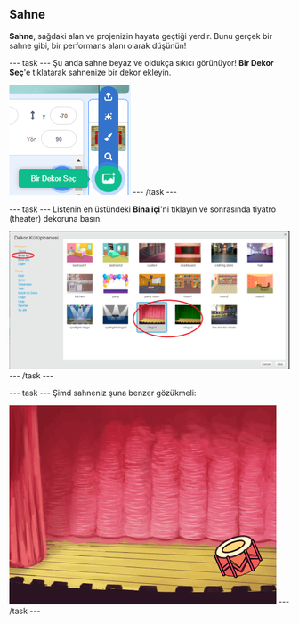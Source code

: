 ## Sahne

**Sahne**, sağdaki alan ve projenizin hayata geçtiği yerdir. Bunu gerçek bir sahne gibi, bir performans alanı olarak düşünün!

\--- task \--- Şu anda sahne beyaz ve oldukça sıkıcı görünüyor! **Bir Dekor Seç**'e tıklatarak sahnenize bir dekor ekleyin.

![ekran görüntüsü](images/band-stage-choose.png) \--- /task \---

\--- task \--- Listenin en üstündeki **Bina içi**'ni tıklayın ve sonrasında tiyatro (theater) dekoruna basın.

![ekran görüntüsü](images/band-backdrop.png) \--- /task \---

\--- task \--- Şimd sahneniz şuna benzer gözükmeli:

![ekran görüntüsü](images/band-stage.png) \--- /task \---